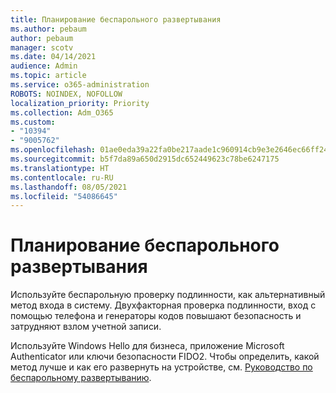 ```yaml
---
title: Планирование беспарольного развертывания
ms.author: pebaum
author: pebaum
manager: scotv
ms.date: 04/14/2021
audience: Admin
ms.topic: article
ms.service: o365-administration
ROBOTS: NOINDEX, NOFOLLOW
localization_priority: Priority
ms.collection: Adm_O365
ms.custom:
- "10394"
- "9005762"
ms.openlocfilehash: 01ae0eda39a22fa0be217aade1c960914cb9e3e2646ec66ff24a2b8a87272d10
ms.sourcegitcommit: b5f7da89a650d2915dc652449623c78be6247175
ms.translationtype: HT
ms.contentlocale: ru-RU
ms.lasthandoff: 08/05/2021
ms.locfileid: "54086645"
---
```

# <a name="plan-your-passwordless-deployment"></a>Планирование беспарольного развертывания

Используйте беспарольную проверку подлинности, как альтернативный метод входа в систему. Двухфакторная проверка подлинности, вход с помощью телефона и генераторы кодов повышают безопасность и затрудняют взлом учетной записи. 

Используйте Windows Hello для бизнеса, приложение Microsoft Authenticator или ключи безопасности FIDO2. Чтобы определить, какой метод лучше и как его развернуть на устройстве, см. [Руководство по беспарольному развертыванию](https://admin.microsoft.com/adminportal/home?#/modernonboarding/passwordlesssetup). 

